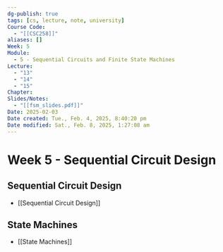 ```yaml
---
dg-publish: true
tags: [cs, lecture, note, university]
Course Code:
  - "[[CSC258]]"
aliases: []
Week: 5
Module:
  - 5 - Sequential Circuits and Finite State Machines
Lecture:
  - "13"
  - "14"
  - "15"
Chapter: 
Slides/Notes:
  - "[[fsm_slides.pdf]]"
Date: 2025-02-03
Date created: Tue., Feb. 4, 2025, 8:40:20 pm
Date modified: Sat., Feb. 8, 2025, 1:27:08 am
---
```


# Week 5 - Sequential Circuit Design

## Sequential Circuit Design

- [[Sequential Circuit Design]]

## State Machines

- [[State Machines]]
